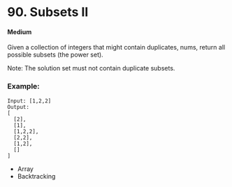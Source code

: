 # 90. Subsets II
#### Medium

Given a collection of integers that might contain duplicates, nums, return all possible subsets (the power set).

Note: The solution set must not contain duplicate subsets.

### Example:

```
Input: [1,2,2]
Output:
[
  [2],
  [1],
  [1,2,2],
  [2,2],
  [1,2],
  []
]
```

* Array
* Backtracking